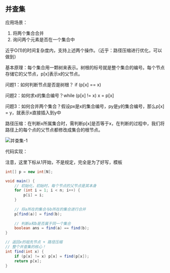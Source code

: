 ## 并查集

应用场景：

1. 将两个集合合并
2. 询问两个元素是否在一个集合中



近乎O(1)的时间复杂度内，支持上述两个操作。（近乎：路径压缩进行优化，可以做到）

基本原理：每个集合用一颗树来表示。树根的标号就是整个集合的编号。每个节点存储它的父节点，p[x]表示x的父节点。



问题1：如何判断节点是否是树根？ if (p[x] == x)

问题2：如何求x的集合编号？while (p[x] != x) x = p[x]

问题3：如何合并两个集合？假设px是x的集合编号，py是y的集合编号，那么p[x] = y，就表示x直接插入到y中



路径压缩：在判断x所属集合时，需判断p[x]是否等于x，在判断的过程中，我们将路径上的每个点的父节点都修改成集合的根节点。

![并查集-1](./pic/并查集-1.PNG)



代码实现：

注意，这里下标从1开始，不是规定，完全是为了好写，模板

```java
int[] p = new int[N];

void main() {
    // 初始化，初始时，每个节点的父节点是其本身
    for (int i = 1; i < n; i++) {
        p[i] = i;
    }
    
    // 将a所在的集合与b所在的集合进行合并
    p[find(a)] = find(b);
    
    // 判断a和b是否属于同一个集合
    boolean ans = find(a) == find(b);
}

// 返回x的祖先节点 + 路径压缩
// 整个并查集的核心！
int find(int x) {
    if (p[x] != x) p[x] = find(p[x]);
    return p[x];
}
```

